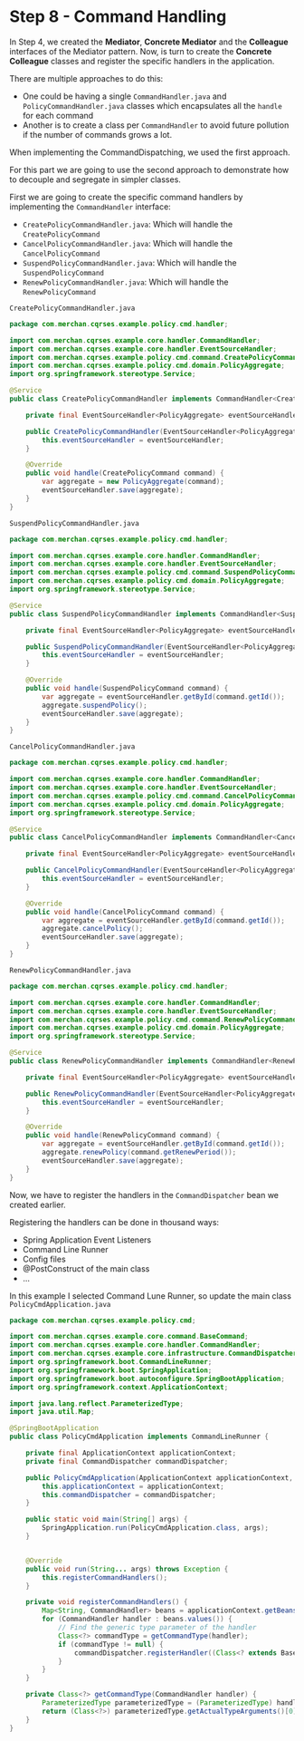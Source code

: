 # Step 8 - Command Handling
In Step 4, we created the **Mediator**, **Concrete Mediator** and the **Colleague** interfaces of the Mediator pattern.
Now, is turn to create the **Concrete Colleague** classes and register the specific handlers in the application.

There are multiple approaches to do this:
- One could be having a single `CommandHandler.java` and `PolicyCommandHandler.java` classes which encapsulates all the `handle` for each command
- Another is to create a class per `CommandHandler` to avoid future pollution if the number of commands grows a lot.

When implementing the CommandDispatching, we used the first approach.

For this part we are going to use the second approach to demonstrate how to decouple and segregate in simpler classes.

First we are going to create the specific command handlers by implementing the `CommandHandler` interface:
- `CreatePolicyCommandHandler.java`: Which will handle the `CreatePolicyCommand`
- `CancelPolicyCommandHandler.java`: Which will handle the `CancelPolicyCommand`
- `SuspendPolicyCommandHandler.java`: Which will handle the `SuspendPolicyCommand`
- `RenewPolicyCommandHandler.java`: Which will handle the `RenewPolicyCommand`

`CreatePolicyCommandHandler.java`

```java
package com.merchan.cqrses.example.policy.cmd.handler;

import com.merchan.cqrses.example.core.handler.CommandHandler;
import com.merchan.cqrses.example.core.handler.EventSourceHandler;
import com.merchan.cqrses.example.policy.cmd.command.CreatePolicyCommand;
import com.merchan.cqrses.example.policy.cmd.domain.PolicyAggregate;
import org.springframework.stereotype.Service;

@Service
public class CreatePolicyCommandHandler implements CommandHandler<CreatePolicyCommand> {

    private final EventSourceHandler<PolicyAggregate> eventSourceHandler;

    public CreatePolicyCommandHandler(EventSourceHandler<PolicyAggregate> eventSourceHandler) {
        this.eventSourceHandler = eventSourceHandler;
    }

    @Override
    public void handle(CreatePolicyCommand command) {
        var aggregate = new PolicyAggregate(command);
        eventSourceHandler.save(aggregate);
    }
}

```

`SuspendPolicyCommandHandler.java`

```java
package com.merchan.cqrses.example.policy.cmd.handler;

import com.merchan.cqrses.example.core.handler.CommandHandler;
import com.merchan.cqrses.example.core.handler.EventSourceHandler;
import com.merchan.cqrses.example.policy.cmd.command.SuspendPolicyCommand;
import com.merchan.cqrses.example.policy.cmd.domain.PolicyAggregate;
import org.springframework.stereotype.Service;

@Service
public class SuspendPolicyCommandHandler implements CommandHandler<SuspendPolicyCommand> {

    private final EventSourceHandler<PolicyAggregate> eventSourceHandler;

    public SuspendPolicyCommandHandler(EventSourceHandler<PolicyAggregate> eventSourceHandler) {
        this.eventSourceHandler = eventSourceHandler;
    }

    @Override
    public void handle(SuspendPolicyCommand command) {
        var aggregate = eventSourceHandler.getById(command.getId());
        aggregate.suspendPolicy();
        eventSourceHandler.save(aggregate);
    }
}

```

`CancelPolicyCommandHandler.java`

```java
package com.merchan.cqrses.example.policy.cmd.handler;

import com.merchan.cqrses.example.core.handler.CommandHandler;
import com.merchan.cqrses.example.core.handler.EventSourceHandler;
import com.merchan.cqrses.example.policy.cmd.command.CancelPolicyCommand;
import com.merchan.cqrses.example.policy.cmd.domain.PolicyAggregate;
import org.springframework.stereotype.Service;

@Service
public class CancelPolicyCommandHandler implements CommandHandler<CancelPolicyCommand> {

    private final EventSourceHandler<PolicyAggregate> eventSourceHandler;

    public CancelPolicyCommandHandler(EventSourceHandler<PolicyAggregate> eventSourceHandler) {
        this.eventSourceHandler = eventSourceHandler;
    }

    @Override
    public void handle(CancelPolicyCommand command) {
        var aggregate = eventSourceHandler.getById(command.getId());
        aggregate.cancelPolicy();
        eventSourceHandler.save(aggregate);
    }
}


```

`RenewPolicyCommandHandler.java`

```java
package com.merchan.cqrses.example.policy.cmd.handler;

import com.merchan.cqrses.example.core.handler.CommandHandler;
import com.merchan.cqrses.example.core.handler.EventSourceHandler;
import com.merchan.cqrses.example.policy.cmd.command.RenewPolicyCommand;
import com.merchan.cqrses.example.policy.cmd.domain.PolicyAggregate;
import org.springframework.stereotype.Service;

@Service
public class RenewPolicyCommandHandler implements CommandHandler<RenewPolicyCommand> {

    private final EventSourceHandler<PolicyAggregate> eventSourceHandler;

    public RenewPolicyCommandHandler(EventSourceHandler<PolicyAggregate> eventSourceHandler) {
        this.eventSourceHandler = eventSourceHandler;
    }

    @Override
    public void handle(RenewPolicyCommand command) {
        var aggregate = eventSourceHandler.getById(command.getId());
        aggregate.renewPolicy(command.getRenewPeriod());
        eventSourceHandler.save(aggregate);
    }
}

```

Now, we have to register the handlers in the `CommandDispatcher` bean we created earlier.

Registering the handlers can be done in thousand ways:
- Spring Application Event Listeners
- Command Line Runner
- Config files
- @PostConstruct of the main class
- ...

In this example I selected Command Lune Runner, so update the main class `PolicyCmdApplication.java`

```java
package com.merchan.cqrses.example.policy.cmd;

import com.merchan.cqrses.example.core.command.BaseCommand;
import com.merchan.cqrses.example.core.handler.CommandHandler;
import com.merchan.cqrses.example.core.infrastructure.CommandDispatcher;
import org.springframework.boot.CommandLineRunner;
import org.springframework.boot.SpringApplication;
import org.springframework.boot.autoconfigure.SpringBootApplication;
import org.springframework.context.ApplicationContext;

import java.lang.reflect.ParameterizedType;
import java.util.Map;

@SpringBootApplication
public class PolicyCmdApplication implements CommandLineRunner {

	private final ApplicationContext applicationContext;
	private final CommandDispatcher commandDispatcher;

	public PolicyCmdApplication(ApplicationContext applicationContext, CommandDispatcher commandDispatcher) {
		this.applicationContext = applicationContext;
		this.commandDispatcher = commandDispatcher;
	}

	public static void main(String[] args) {
		SpringApplication.run(PolicyCmdApplication.class, args);
	}


	@Override
	public void run(String... args) throws Exception {
		this.registerCommandHandlers();
	}

	private void registerCommandHandlers() {
		Map<String, CommandHandler> beans = applicationContext.getBeansOfType(CommandHandler.class);
		for (CommandHandler handler : beans.values()) {
			// Find the generic type parameter of the handler
			Class<?> commandType = getCommandType(handler);
			if (commandType != null) {
				commandDispatcher.registerHandler((Class<? extends BaseCommand>) commandType, handler);
			}
		}
	}

	private Class<?> getCommandType(CommandHandler handler) {
		ParameterizedType parameterizedType = (ParameterizedType) handler.getClass().getGenericInterfaces()[0];
		return (Class<?>) parameterizedType.getActualTypeArguments()[0];
	}
}

```


